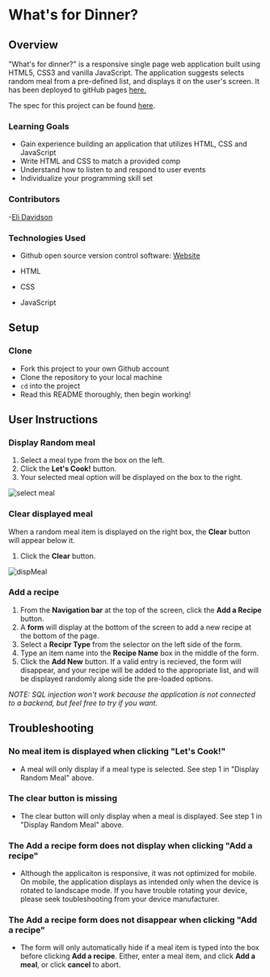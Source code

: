 # What's for Dinner?
## Overview
"What's for dinner?" is a responsive single page web application built using HTML5, CSS3 and vanilla JavaScript. The application suggests selects random meal from a pre-defined list, and displays it on the user's screen. It has been deployed to gitHub pages [here.](https://elleshadow.github.io/whats-for-dinner/)

The spec for this project can be found [here](https://frontend.turing.io/projects/module-1/dinner.html). 
### Learning Goals
- Gain experience building an application that utilizes HTML, CSS and JavaScript
- Write HTML and CSS to match a provided comp
- Understand how to listen to and respond to user events
- Individualize your programming skill set
### Contributors
-[Eli Davidson](https://github.com/elleshadow)
### Technologies Used
- Github open source version control software: [Website](https://github.com/)

- HTML
- CSS
- JavaScript

## Setup
### Clone
- Fork this project to your own Github account
- Clone the repository to your local machine
- `cd` into the project
- Read this README thoroughly, then begin working!
## User Instructions
### Display Random meal
1. Select a meal type from the box on the left.
2. Click the **Let's Cook!** button.
3. Your selected meal option will be displayed on the box to the right.

![select meal](https://user-images.githubusercontent.com/94997199/154565312-f6062b13-df59-4915-ab78-f9ba76fa6ead.png)
### Clear displayed meal

When a random meal item is displayed on the right box, the **Clear** button will appear below it.
1. Click the **Clear** button.

![dispMeal](https://user-images.githubusercontent.com/94997199/154565440-bc3e8db8-24f1-4e74-81ae-8851f2c3bb66.png)
### Add a recipe
1. From the **Navigation bar** at the top of the screen, click the **Add a Recipe** button.
2. A **form** will display at the bottom of the screen to add a new recipe at the bottom of the page.
3. Select a **Recipr Type** from the selector on the left side of the form. 
4. Type an item name into the **Recipe Name** box in the middle of the form.
5. Click the **Add New** button. 
If a valid entry is recieved, the form will disappear, and your recipe will be added to the appropriate list, and will be displayed randomly along side the pre-loaded options.

*NOTE: SQL injection won't work because the application is not connected to a backend, but feel free to try if you want.*

## Troubleshooting

### No meal item is displayed when clicking "Let's Cook!"
* A meal will only display if a meal type is selected. See step 1 in "Display Random Meal" above.

### The clear button is missing
* The clear button will only display when a meal is displayed. See step 1 in "Display Random Meal" above.

### The Add a recipe form does not display when clicking "Add a recipe"
* Although the applicaiton is responsive, it was not optimized for mobile. On mobile, the application displays as intended only when the device is rotated to landscape mode. If you have trouble rotating your device, please seek toubleshooting from your device manufacturer.

### The Add a recipe form does not disappear when clicking "Add a recipe"
* The form will only automatically hide if a meal item is typed into the box before clicking **Add a recipe**. Either, enter a meal item, and click **Add a meal**, or click **cancel** to abort.